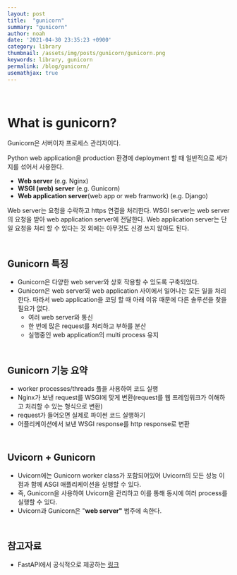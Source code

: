 ```yaml
---
layout: post
title:  "gunicorn"
summary: "gunicorn"
author: noah
date: '2021-04-30 23:35:23 +0900'
category: library
thumbnail: /assets/img/posts/gunicorn/gunicorn.png
keywords: library, gunicorn
permalink: /blog/gunicorn/
usemathjax: true
---
```


# <br>What is gunicorn?

Gunicorn은 서버이자 프로세스 관리자이다.

Python web application을 production 환경에 deployment 할 때 일반적으로 세가지를 섞어서 사용한다.

- **Web server** (e.g. Nginx)
- **WSGI (web) server** (e.g. Gunicorn)
- **Web application server**(web app or web framwork) (e.g. Django)

Web server는 요청을 수락하고 https 연결을 처리한다. WSGI server는 web server의 요청을 받아 web application server에 전달한다. Web application server는 단일 요청을 처리 할 수 있다는 것 외에는 아무것도 신경 쓰지 않아도 된다.

## <br>**Gunicorn 특징**

- Gunicorn은 다양한 web server와 상호 작용할 수 있도록 구축되었다.
- Gunicorn은 web server와 web application 사이에서 일어나는 모든 일을 처리한다. 따라서 web application을 코딩 할 때  아래 이유 때문에 다른 솔루션을 찾을 필요가 없다.
    - 여러 web server와 통신
    - 한 번에 많은 request를 처리하고 부하를 분산
    - 실행중인 web application의 multi process 유지

## <br>**Gunicorn 기능 요약**

- worker processes/threads 풀을 사용하여 코드 실행
- Nginx가 보낸 request를 WSGI에 맞게 변환(request를 웹 프레임워크가 이해하고 처리할 수 있는 형식으로 변환)
- request가 들어오면 실제로 파이썬 코드 실행하기
- 어플리케이션에서 보낸 WSGI response를 http response로 변환

## <br>**Uvicorn + Gunicorn**

- Uvicorn에는 Gunicorn worker class가 포함되어있어 Uvicorn의 모든 성능 이점과 함께 ASGI 애플리케이션을 실행할 수 있다.
- 즉, Gunicorn을 사용하여 Uvicorn을 관리하고 이를 통해 동시에 여러 process를 실행할 수 있다.
- Uvicorn과 Gunicorn은 "**web server"** 범주에 속한다.

## <br>참고자료

- FastAPI에서 공식적으로 제공하는 [링크](https://github.com/tiangolo/uvicorn-gunicorn-fastapi-docker)
